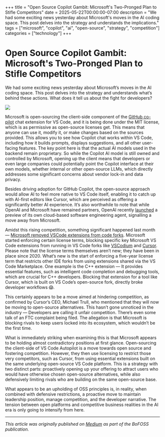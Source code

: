 +++
title = "Open Source Copilot Gambit: Microsoft's Two-Pronged Plan to Stifle Competitors"
date = 2025-05-22T00:00:00-07:00
description = "We had some exciting news yesterday about Microsoft's moves in the AI coding space. This post delves into the strategy and understands the implications."
tags = ["microsoft", "copilot", "ai", "open-source", "strategy", "competition"]
categories = ["technology"]
+++

# Open Source Copilot Gambit: Microsoft's Two-Pronged Plan to Stifle Competitors

We had some exciting news yesterday about Microsoft’s moves in the AI coding space. This post delves into the strategy and understands what’s behind these actions. What does it tell us about the fight for developers?

![](https://miro.medium.com/v2/resize:fit:1400/1*V88iPFrz2OVVpFAKD4p3qg.png)

Microsoft is open-sourcing the client-side component of the [GitHub co-pilot](https://code.visualstudio.com/blogs/2025/05/19/openSourceAIEditor) chat extension for VS Code, and it is being done under the MIT license, which is as permissive as open-source licenses get. This means that anyone can use it, modify it, or make changes based on the sources provided. This allows you to see how Copilot chat works within VS Code, including how it builds prompts, displays suggestions, and all other user-facing features. The key point here is that the actual AI models used in the backend remain proprietary. So while the Copilot AI model is still owned and controlled by Microsoft, opening up the client means that developers or even large companies could potentially point the Copilot interface at their own models, whether internal or other open-source LLMs, which directly addresses some significant concerns about vendor lock-in and data privacy.

Besides driving adoption for GitHub Copilot, the open-source approach would allow AI to feel more native to VS Code itself, enabling it to catch up with AI-first editors like Cursor, which are perceived as offering a significantly better AI experience. It’s also worthwhile to note that while OpenAI and Microsoft have remained partners, OpenAI recently [launched](https://openai.com/index/introducing-codex/) a preview of its own cloud-based software engineering agent, signalling a move away from Microsoft.

Amidst this rising competition, something significant happened last month — [Microsoft removed VSCode extensions from code forks](https://www.theregister.com/2025/04/24/microsoft_vs_code_subtracts_cc_extension/). Microsoft started enforcing certain license terms, blocking specific key Microsoft VS Code extensions from running in VS Code forks like [VSCodium](https://vscodium.com/) and [Cursor](https://github.com/getcursor/cursor/issues/2976). Please note that the license terms themselves aren’t new; they have been in place since 2020. What’s new is the start of enforcing a five-year license term that restricts other IDE forks from using extensions shared via the VS Code Marketplace. One example is the C++ extension — It provides essential features, such as intelligent code completion and debugging tools, which are crucial for C++ developers. Blocking that extension for a tool like Cursor, which is built on VS Code’s open-source fork, directly broke developer workflows 😱.

This certainly appears to be a move aimed at hindering competition, as confirmed by Cursor’s CEO, Michael Trull, who mentioned that they will now be moving to open-source alternatives. This hasn’t gone unnoticed in the industry — Developers are calling it unfair competition. There’s even some talk of an FTC complaint being filed. The allegation is that Microsoft is blocking rivals to keep users locked into its ecosystem, which wouldn’t be the first time.

What is immediately striking when examining this is that Microsoft appears to be holding almost contradictory positions at first glance. Open-sourcing the client-side of VS Code Autopilot is a move towards open source and fostering competition. However, they then use licensing to restrict those very competitors, such as Cursor, from using essential extensions built on the same underlying open-source VS Code platform. This is a strategy with two distinct parts: proactively opening up your offering to attract users who would have otherwise chosen open-source alternatives, while also defensively limiting rivals who are building on the same open-source base.

What appears to be an upholding of OSS principles is, in reality, when combined with defensive restrictions, a proactive move to maintain leadership position, manage competition, and the developer narrative. The tension between open platforms and competitive business realities in the AI era is only going to intensify from here.


---

*This article was originally published on [Medium](https://medium.com/bofoss) as part of the BoFOSS publication.* 